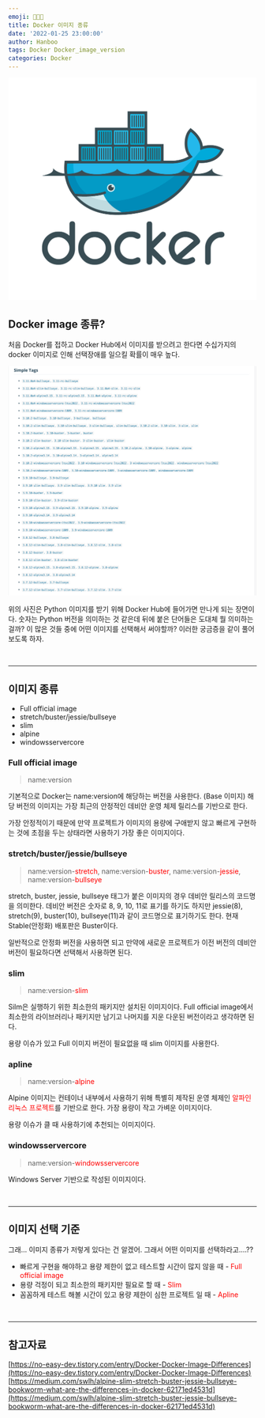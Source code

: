 ```yaml
---
emoji: 🧑🏻‍💻
title: Docker 이미지 종류
date: '2022-01-25 23:00:00'
author: Hanboo
tags: Docker Docker_image_version
categories: Docker
---
```


![images-1.png](images-1.png)

## Docker image 종류?

처음 Docker를 접하고 Docker Hub에서 이미지를 받으려고 한다면 수십가지의 docker 이미지로 인해 선택장애를 일으킬 확률이 매우 높다.

![images-2.png](images-2.png)

위의 사진은 Python 이미지를 받기 위해 Docker Hub에 들어가면 만나게 되는 장면이다. 숫자는 Python 버전을 의미하는 것 같은데 뒤에 붙은 단어들은 도대체 뭘 의미하는 걸까? 이 많은 것들 중에 어떤 이미지를 선택해서 써야할까? 이러한 궁금증을 같이 풀어보도록 하자.

<br>

---

## 이미지 종류

- Full official image
- stretch/buster/jessie/bullseye
- slim
- alpine
- windowsservercore

### Full official image

> name:version

기본적으로 Docker는 name:version에 해당하는 버전을 사용한다. (Base 이미지)
해당 버전의 이미지는 가장 최근의 안정적인 데비안 운영 체제 릴리스를 기반으로 한다.

가장 안정적이기 때문에 만약 프로젝트가 이미지의 용량에 구애받지 않고 빠르게 구현하는 것에 초점을 두는 상태라면 사용하기 가장 좋은 이미지이다.

### stretch/buster/jessie/bullseye

> name:version-<span style="color:red">stretch</span>, name:version-<span style="color:red">buster</span>, name:version-<span style="color:red">jessie</span>, name:version-<span style="color:red">bullseye</span>

stretch, buster, jessie, bullseye 태그가 붙은 이미지의 경우 데비안 릴리스의 코드명을 의미한다.
데비안 버전은 숫자로 8, 9, 10, 11로 표기를 하기도 하지만 jessie(8), stretch(9), buster(10), bullseye(11)과 같이 코드명으로 표기하기도 한다. 현재 Stable(안정화) 배포판은 Buster이다.

일반적으로 안정화 버전을 사용하면 되고 만약에 새로운 프로젝트가 이전 버전의 데비안 버전이 필요하다면 선택해서 사용하면 된다.

### slim

> name:version-<span style="color:red">slim</span>

Silm은 실행하기 위한 최소한의 패키지만 설치된 이미지이다.
Full official image에서 최소한의 라이브러리나 패키지만 남기고 나머지를 지운 다운된 버전이라고 생각하면 된다.

용량 이슈가 있고 Full 이미지 버전이 필요없을 때 slim 이미지를 사용한다.

### apline

> name:version-<span style="color:red">alpine</span>

Alpine 이미지는 컨테이너 내부에서 사용하기 위해 특별히 제작된 운영 체제인 <span style="color:red">알파인 리눅스 프로젝트</span>를 기반으로 한다.
가장 용량이 작고 가벼운 이미지이다.

용량 이슈가 클 때 사용하기에 추천되는 이미지이다.

### windowsservercore

> name:version-<span style="color:red">windowsservercore</span>

Windows Server 기반으로 작성된 이미지이다.

<br>

---

## 이미지 선택 기준

그래... 이미지 종류가 저렇게 있다는 건 알겠어. 그래서 어떤 이미지를 선택하라고....??

- 빠르게 구현을 해야하고 용량 제한이 없고 테스트할 시간이 많지 않을 때 - <span style="color:red">Full official image</span>
- 용량 걱정이 되고 최소한의 패키지만 필요로 할 때 - <span style="color:red">Slim</span>
- 꼼꼼하게 테스트 해볼 시간이 있고 용량 제한이 심한 프로젝트 일 때 - <span style="color:red">Apline</span>

<br>

---

## 참고자료

[https://no-easy-dev.tistory.com/entry/Docker-Docker-Image-Differences](https://no-easy-dev.tistory.com/entry/Docker-Docker-Image-Differences)
[https://medium.com/swlh/alpine-slim-stretch-buster-jessie-bullseye-bookworm-what-are-the-differences-in-docker-62171ed4531d](https://medium.com/swlh/alpine-slim-stretch-buster-jessie-bullseye-bookworm-what-are-the-differences-in-docker-62171ed4531d)

```toc

```
